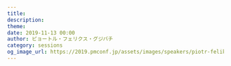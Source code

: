 ```yaml
---
title: 
description: 
theme: 
date: 2019-11-13 00:00
author: ピョートル・フェリクス・グジバチ
category: sessions
og_image_url: https://2019.pmconf.jp/assets/images/speakers/piotr-feliks-grzywacz.png
---
```


